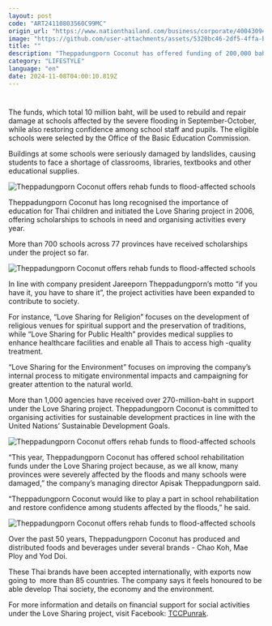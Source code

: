 ```yaml
---
layout: post
code: "ART24110803560C99MC"
origin_url: "https://www.nationthailand.com/business/corporate/40043094"
image: "https://github.com/user-attachments/assets/5320bc46-2df5-4ffa-b1d1-e0a6ea825968"
title: ""
description: "Theppadungporn Coconut has offered funding of 200,000 baht per school to 50 schools affected by this year’s floods to rehabilitate their premises under its “Love Sharing” project."
category: "LIFESTYLE"
language: "en"
date: 2024-11-08T04:00:10.819Z
---
```


# 









The funds, which total 10 million baht, will be used to rebuild and repair damage at schools affected by the severe flooding in September-October, while also restoring confidence among school staff and pupils. The eligible schools were selected by the Office of the Basic Education Commission.

Buildings at some schools were seriously damaged by landslides, causing students to face a shortage of classrooms, libraries, textbooks and other educational supplies.

  ![Theppadungporn Coconut offers rehab funds to flood-affected schools](https://github.com/user-attachments/assets/f66ff2f0-1f66-488d-9322-d49a467ee948)

Theppadungporn Coconut has long recognised the importance of education for Thai children and initiated the Love Sharing project in 2006, offering scholarships to schools in need and organising activities every year.

More than 700 schools across 77 provinces have received scholarships under the project so far.

  ![Theppadungporn Coconut offers rehab funds to flood-affected schools](https://github.com/user-attachments/assets/b5611ca2-5422-4afa-b7cc-6ef90dd01b3a)

In line with company president Jareeporn Theppadungporn’s motto “if you have it, you have to share it”, the project activities have been expanded to contribute to society.

For instance, “Love Sharing for Religion” focuses on the development of religious venues for spiritual support and the preservation of traditions, while “Love Sharing for Public Health” provides medical supplies to enhance healthcare facilities and enable all Thais to access high -quality treatment.

“Love Sharing for the Environment” focuses on improving the company’s internal process to mitigate environmental impacts and campaigning for greater attention to the natural world.

More than 1,000 agencies have received over 270-million-baht in support under the Love Sharing project. Theppadungporn Coconut is committed to organising activities for sustainable development practices in line with the United Nations’ Sustainable Development Goals.

  
  ![Theppadungporn Coconut offers rehab funds to flood-affected schools](https://github.com/user-attachments/assets/cc8b36ea-d4f8-4ef9-93a4-d9af8cba51b1)

“This year, Theppadungporn Coconut has offered school rehabilitation funds under the Love Sharing project because, as we all know, many provinces were severely affected by the floods and many schools were damaged,” the company’s managing director Apisak Theppadungporn said.

“Theppadungporn Coconut would like to play a part in school rehabilitation and restore confidence among students affected by the floods,” he said.

  ![Theppadungporn Coconut offers rehab funds to flood-affected schools](https://github.com/user-attachments/assets/30940798-a0ec-4c28-affa-b54782d6e6c0)

Over the past 50 years, Theppadungporn Coconut has produced and distributed foods and beverages under several brands - Chao Koh, Mae Ploy and Yod Doi.

These Thai brands have been accepted internationally, with exports now going to  more than 85 countries. The company says it feels honoured to be able develop Thai society, the economy and the environment.

For more information and details on financial support for social activities under the Love Sharing project, visit Facebook: [TCCPunrak](https://www.facebook.com/TCCPunrak/).

